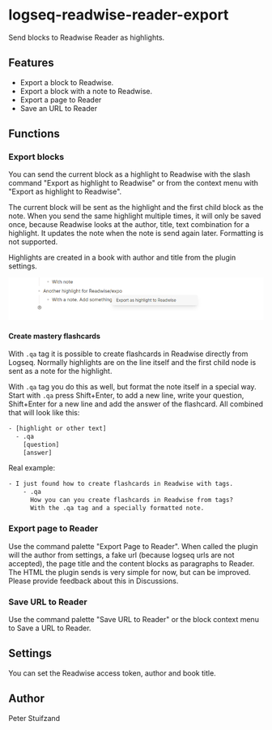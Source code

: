 # logseq-readwise-reader-export

Send blocks to Readwise Reader as highlights.

## Features

- Export a block to Readwise.
- Export a block with a note to Readwise.
- Export a page to Reader
- Save an URL to Reader

## Functions

### Export blocks

You can send the current block as a highlight to Readwise with the 
slash command "Export as highlight to Readwise" or from the context menu
with "Export as highlight to Readwise".

The current block will be sent as the highlight and the first child block
as the note. When you send the same highlight multiple times, it will only
be saved once, because Readwise looks at the author, title, text combination
for a highlight. It updates the note when the note is send again later.
Formatting is not supported.

Highlights are created in a book with author and title from the plugin settings.

![Export to Readwise with note by slash command](./export-to-readwise-with-note.png)

#### Create mastery flashcards

With `.qa` tag it is possible to create flashcards in Readwise directly from
Logseq. Normally highlights are on the line itself and the first child node is
sent as a note for the highlight.

With `.qa` tag you do this as well, but format the note itself in a special way.
Start with `.qa` press Shift+Enter, to add a new line, write your question,
Shift+Enter for a new line and add the answer of the flashcard. All combined
that will look like this:

```
- [highlight or other text]
  - .qa
    [question]
    [answer]
```

Real example:

```
- I just found how to create flashcards in Readwise with tags.
    - .qa
      How you can you create flashcards in Readwise from tags?
      With the .qa tag and a specially formatted note.
```

      

### Export page to Reader

Use the command palette "Export Page to Reader". When called the plugin will the
author from settings, a fake url (because logseq urls are not accepted), the
page title and the content blocks as paragraphs to Reader. The HTML the plugin
sends is very simple for now, but can be improved. Please provide feedback about
this in Discussions.

### Save URL to Reader

Use the command palette "Save URL to Reader" or the block context menu to Save
a URL to Reader.

## Settings

You can set the Readwise access token, author and book title.

## Author

Peter Stuifzand
